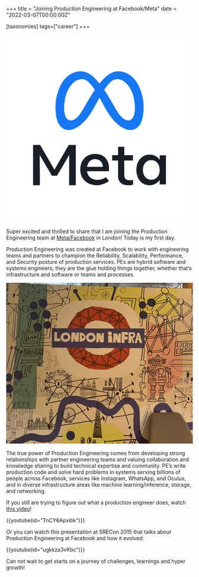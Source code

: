 +++
title = "Joining Production Engineering at Facebook/Meta"
date = "2022-03-07T00:00:00Z"

[taxonomies]
tags=["career"]
+++

![Meta](meta-logo.png)

Super excited and thrilled to share that I am joining the Production Engineering team at
[Meta/Facebook](https://facebook.com) in London! Today is my first day.

Production Engineering was created at Facebook to work with engineering teams and partners to
champion the Reliability, Scalability, Performance, and Security posture of production services. PEs
are hybrid software and systems engineers; they are the glue holding things together, whether that’s
infrastructure and software or teams and processes.

![FB London Infra logo on the wall](london-infra.png)

The true power of Production Engineering comes from developing strong relationships with partner
engineering teams and valuing collaboration and knowledge sharing to build technical expertise and
community. PE’s write production code and solve hard problems in systems serving billions of people
across Facebook, services like Instagram, WhatsApp, and Oculus, and in diverse infrastructure areas
like machine learning/inference, storage, and networking.

If you still are trying to figure out what a production engineer does, watch [this
video](https://www.youtube.com/watch?v=TnCY6Apxibk)!

{{youtube(id="TnCY6Apxibk")}}

Or you can watch this presentation at SRECon 2015 that talks about Production Engineering at
Facebook and how it evolved:

{{youtube(id="ugkkza3vKbc")}}

Can not wait to get starts on a journey of challenges, learnings and hyper growth!

